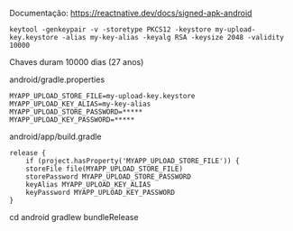 Documentação: https://reactnative.dev/docs/signed-apk-android

```
keytool -genkeypair -v -storetype PKCS12 -keystore my-upload-key.keystore -alias my-key-alias -keyalg RSA -keysize 2048 -validity 10000
```

Chaves duram 10000 dias (27 anos)

android/gradle.properties

```
MYAPP_UPLOAD_STORE_FILE=my-upload-key.keystore
MYAPP_UPLOAD_KEY_ALIAS=my-key-alias
MYAPP_UPLOAD_STORE_PASSWORD=*****
MYAPP_UPLOAD_KEY_PASSWORD=*****
```

android/app/build.gradle
```
release {  
	if (project.hasProperty('MYAPP_UPLOAD_STORE_FILE')) {  
	storeFile file(MYAPP_UPLOAD_STORE_FILE)  
	storePassword MYAPP_UPLOAD_STORE_PASSWORD  
	keyAlias MYAPP_UPLOAD_KEY_ALIAS  
	keyPassword MYAPP_UPLOAD_KEY_PASSWORD  
}
```

cd android
gradlew bundleRelease